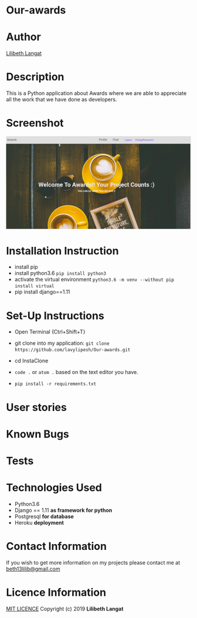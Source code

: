 # Our-awards

# Author
[Lilibeth Langat](https://github.com/lavylipesh/Our-Awards)
# Description
This is a Python application about Awards where we are able to appreciate all the work that we have done as developers. 
# Screenshot
 <img src="https://github.com/lavylipesh/Our-awards/blob/master/static/images/awardscreenshot.png" width="1000">

# Installation Instruction
* install pip
* install python3.6 ```pip install python3```
* activate the virtual environment ```python3.6 -m venv --without pip install virtual```
* pip install django==1.11

# Set-Up Instructions
* Open Terminal {Ctrl+Shift+T}

* git clone into my application: ```git clone https://github.com/lavylipesh/Our-awards.git```


* cd InstaClone

* ```code .``` or ```atom .``` based on the text editor you have.
* ```pip install -r requirements.txt```

# User stories


# Known Bugs


# Tests


# Technologies Used
* Python3.6
* Django == 1.11 **as framework for python**
* Postgresql **for database**
* Heroku **deployment**

# Contact Information
If you wish to get more information on my projects please contact me at beth13lilib@gmail.com

# Licence Information
[MIT LICENCE](https://github.com/lavylipesh/Our-awards/blob/master/LICENSE)
Copyright (c) 2019 **Lilibeth Langat**